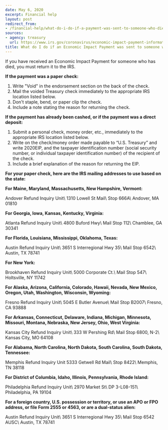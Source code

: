 ```yaml
---
date: May 6, 2020
excerpt: Financial help
layout: post
redirect_from:
- /financial-help/what-do-i-do-if-a-payment-was-sent-to-someone-who-died/
sources:
- agency: treasury
  url: https://www.irs.gov/coronavirus/economic-impact-payment-information-center
title: What do I do if an Economic Impact Payment was sent to someone who has died?
---
```


If you have received an Economic Impact Payment for someone who has died, you must return it to the IRS.

**If the payment was a paper check:**
1. Write "Void" in the endorsement section on the back of the check.
1. Mail the voided Treasury check immediately to the appropriate IRS location listed below.
1. Don't staple, bend, or paper clip the check.
1. Include a note stating the reason for returning the check.

**If the payment has already been cashed, or if the payment was a direct deposit:**
1. Submit a personal check, money order, etc., immediately to the appropriate IRS location listed below.
1. Write on the check/money order made payable to “U.S. Treasury” and write 2020EIP, and the taxpayer identification number (social security number, or individual taxpayer identification number) of the recipient of the check.
1. Include a brief explanation of the reason for returning the EIP.

**For your paper check, here are the IRS mailing addresses to use based on the state:**

**For Maine, Maryland, Massachusetts, New Hampshire, Vermont:**

Andover Refund Inquiry Unit\\
1310 Lowell St Mail\\
Stop 666A\\
Andover, MA 01810

**For Georgia, Iowa, Kansas, Kentucky, Virginia:**

Atlanta Refund Inquiry Unit\\
4800 Buford Hwy\\
Mail Stop 112\\
Chamblee, GA 30341

**For Florida, Louisiana, Mississippi, Oklahoma, Texas:**

Austin Refund Inquiry Unit\\
3651 S Interregional Hwy 35\\
Mail Stop 6542\\
Austin, TX 78741

**For New York:**

Brookhaven Refund Inquiry Unit\\
5000 Corporate Ct.\\
Mail Stop 547\\
Holtsville, NY 11742

**For Alaska, Arizona, California, Colorado, Hawaii, Nevada, New Mexico, Oregon, Utah, Washington, Wisconsin, Wyoming:**

Fresno Refund Inquiry Unit\\
5045 E Butler Avenue\\
Mail Stop B2007\\
Fresno, CA 93888

**For Arkansas, Connecticut, Delaware, Indiana, Michigan, Minnesota, Missouri, Montana, Nebraska, New Jersey, Ohio, West Virginia:**

Kansas City Refund Inquiry Unit\\
333 W Pershing Rd\\
Mail Stop 6800, N-2\\
Kansas City, MO 64108

**For Alabama, North Carolina, North Dakota, South Carolina, South Dakota, Tennessee:**

Memphis Refund Inquiry Unit
5333 Getwell Rd Mail\\
Stop 8422\\
Memphis, TN 38118

**For District of Columbia, Idaho, Illinois, Pennsylvania, Rhode Island:**

Philadelphia Refund Inquiry Unit\\
2970 Market St\\
DP 3-L08-151\\
Philadelphia, PA 19104

**For a foreign country, U.S. possession or territory, or use an APO or FPO address, or file Form 2555 or 4563, or are a dual-status alien:**

Austin Refund Inquiry Unit\\
3651 S Interregional Hwy 35\\
Mail Stop 6542 AUSC\\
Austin, TX 78741